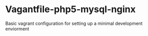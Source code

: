 Vagantfile-php5-mysql-nginx
===========================

Basic vagrant configuration for setting up a minimal development enviorment
